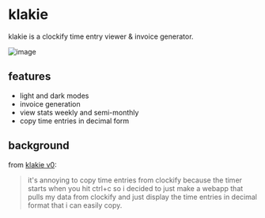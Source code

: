 # klakie

klakie is a clockify time entry viewer & invoice generator.

![image](https://user-images.githubusercontent.com/32459751/134116405-6ecd4340-9f91-4983-b813-b5b9b93d0f11.png)

## features

- light and dark modes
- invoice generation
- view stats weekly and semi-monthly
- copy time entries in decimal form

## background

from [klakie v0](https://github.com/ronnaf/klakie):

> it's annoying to copy time entries from clockify because the timer starts when you hit ctrl+c so i decided to just make a webapp that pulls my data from clockify and just display the time entries in decimal format that i can easily copy.
